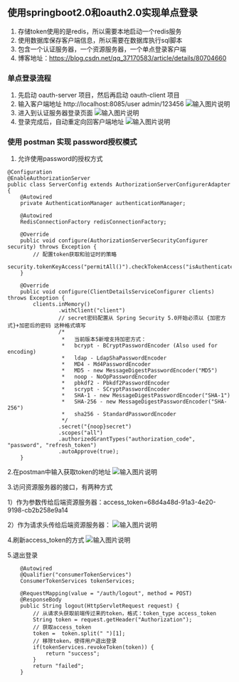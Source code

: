 ## 使用springboot2.0和oauth2.0实现单点登录

1. 存储token使用的是redis，所以需要本地启动一个redis服务
2. 使用数据库保存客户端信息，所以需要在数据库执行sql脚本
3. 包含一个认证服务器，一个资源服务器，一个单点登录客户端
4. 博客地址：https://blog.csdn.net/qq_37170583/article/details/80704660

### 单点登录流程
1. 先启动 oauth-server 项目，然后再启动 oauth-client 项目
2. 输入客户端地址 http://localhost:8085/user
   admin/123456
![输入图片说明](https://images.gitee.com/uploads/images/2018/0821/154239_60741723_1305332.png "屏幕截图.png")
3. 进入到认证服务器登录页面
![输入图片说明](https://images.gitee.com/uploads/images/2018/0821/153604_5deffa0c_1305332.png "屏幕截图.png")
4. 登录完成后，自动重定向回客户端地址
![输入图片说明](https://images.gitee.com/uploads/images/2018/0821/154202_a945b34e_1305332.png "屏幕截图.png")

### 使用 postman 实现 password授权模式
1. 允许使用password的授权方式
```
@Configuration
@EnableAuthorizationServer
public class ServerConfig extends AuthorizationServerConfigurerAdapter {
    @Autowired
    private AuthenticationManager authenticationManager;

    @Autowired
    RedisConnectionFactory redisConnectionFactory;

    @Override
    public void configure(AuthorizationServerSecurityConfigurer security) throws Exception {
        // 配置token获取和验证时的策略
        security.tokenKeyAccess("permitAll()").checkTokenAccess("isAuthenticated()");
    }

    @Override
    public void configure(ClientDetailsServiceConfigurer clients) throws Exception {
        clients.inMemory()
                .withClient("client")
                // secret密码配置从 Spring Security 5.0开始必须以 {加密方式}+加密后的密码 这种格式填写
                /*
                 *   当前版本5新增支持加密方式：
                 *   bcrypt - BCryptPasswordEncoder (Also used for encoding)
                 *   ldap - LdapShaPasswordEncoder
                 *   MD4 - Md4PasswordEncoder
                 *   MD5 - new MessageDigestPasswordEncoder("MD5")
                 *   noop - NoOpPasswordEncoder
                 *   pbkdf2 - Pbkdf2PasswordEncoder
                 *   scrypt - SCryptPasswordEncoder
                 *   SHA-1 - new MessageDigestPasswordEncoder("SHA-1")
                 *   SHA-256 - new MessageDigestPasswordEncoder("SHA-256")
                 *   sha256 - StandardPasswordEncoder
                 */
                .secret("{noop}secret")
                .scopes("all")
                .authorizedGrantTypes("authorization_code", "password", "refresh_token")
                .autoApprove(true);
    }
```

2.在postman中输入获取token的地址
![输入图片说明](https://gitee.com/uploads/images/2018/0414/223329_07a9b22c_1305332.png "屏幕截图.png")

3.访问资源服务器的接口，有两种方式

1）作为参数传给后端资源服务器：access_token=68d4a48d-91a3-4e20-9198-cb2b258e9a14

2）作为请求头传给后端资源服务器：
![输入图片说明](https://gitee.com/uploads/images/2018/0414/223542_bf4e0684_1305332.png "屏幕截图.png")

4.刷新access_token的方式
![输入图片说明](https://gitee.com/uploads/images/2018/0417/144334_9f7f8bfa_1305332.png "屏幕截图.png")

5.退出登录
```
    @Autowired
    @Qualifier("consumerTokenServices")
    ConsumerTokenServices tokenServices;

    @RequestMapping(value = "/auth/logout", method = POST)
    @ResponseBody
    public String logout(HttpServletRequest request) {
        // 从请求头获取前端传过来的token，格式：token_type access_token
        String token = request.getHeader("Authorization");
        // 获取access_token
        token =  token.split(" ")[1];
        // 移除token，使得用户退出登录
        if(tokenServices.revokeToken(token)) {
            return "success";
        }
        return "failed";
    }
```